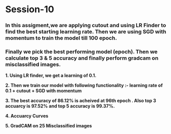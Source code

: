 # Session-10

### In this assigment,we are applying cutout and  using LR Finder to find the best starting learning rate. Then we are using SGD with momentum to train the model till 100 epoch. 
### Finally we pick the best performing model (epoch). Then we calculate top 3 & 5 accuracy and finally perform gradcam on misclassified images.

<b> 1. Using LR finder, we get a learning of 0.1. <b>
  

<b> 2. Then we train our model with following functionality :-   <b>
<b>            learning rate of 0.1 + cutout + SGD with momentum  <b>
  
<b> 3. The best accuracy of 86.12% is acheived at 96th epoch . Also top 3 accuarcy is 97.52% and top 5 accuracy is 99.37%. <b>
  
<b> 4. Accuarcy Curves <b>
  
<b> 5. GradCAM on 25 Misclassified images <b>
